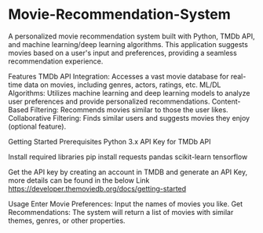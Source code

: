 # Movie-Recommendation-System

A personalized movie recommendation system built with Python, TMDb API, and machine learning/deep learning algorithms. This application suggests movies based on a user's input and preferences, providing a seamless recommendation experience.

Features
TMDb API Integration: Accesses a vast movie database for real-time data on movies, including genres, actors, ratings, etc.
ML/DL Algorithms: Utilizes machine learning and deep learning models to analyze user preferences and provide personalized recommendations.
Content-Based Filtering: Recommends movies similar to those the user likes.
Collaborative Filtering: Finds similar users and suggests movies they enjoy (optional feature).


Getting Started
Prerequisites
Python 3.x
API Key for TMDb API

Install required libraries
pip install requests pandas scikit-learn tensorflow 


Get the API key by creating an account in TMDB and generate an API Key, more details can be found in the below Link
https://developer.themoviedb.org/docs/getting-started

Usage
Enter Movie Preferences: Input the names of movies you like.
Get Recommendations: The system will return a list of movies with similar themes, genres, or other properties.
